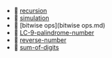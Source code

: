 * 📂 [recursion](recursion)
* 📂 [simulation](simulation)
* 📄 [bitwise ops](bitwise ops.md)
* 📄 [LC-9-palindrome-number](LC-9-palindrome-number.md)
* 📄 [reverse-number](reverse-number.md)
* 📄 [sum-of-digits](sum-of-digits.md)
